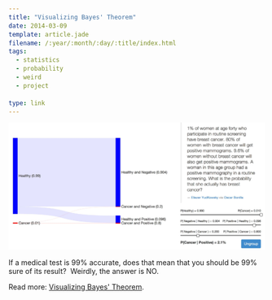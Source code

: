 ```yaml
---
title: "Visualizing Bayes' Theorem"
date: 2014-03-09
template: article.jade
filename: /:year/:month/:day/:title/index.html
tags:
  - statistics
  - probability
  - weird
  - project

type: link
---
```


[![Screenshot of Conditional Probability Tool](/images/conditional-probability.jpg)][1]




If a medical test is 99% accurate, does that mean that you should be 99%
sure of its result?  Weirdly, the answer is NO.

Read more: [Visualizing Bayes' Theorem][1].


[1]:http://anandthakker.net/statsclass/#!/conditional
